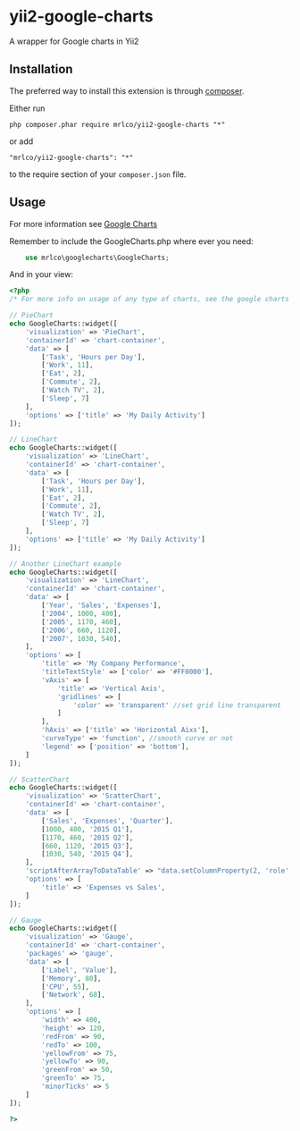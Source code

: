 # yii2-google-charts
A wrapper for Google charts in Yii2

Installation
------------

The preferred way to install this extension is through [composer](http://getcomposer.org/download/).

Either run

```
php composer.phar require mrlco/yii2-google-charts "*"
```

or add

```
"mrlco/yii2-google-charts": "*"
```

to the require section of your `composer.json` file.


Usage
-----

For more information see [Google Charts](https://developers.google.com/chart/interactive/docs/quick_start)

Remember to include the GoogleCharts.php where ever you need:
```php
    use mrlco\googlecharts\GoogleCharts;
```
And in your view:

```php
<?php
/* For more info on usage of any type of charts, see the google charts documentation */

// PieChart
echo GoogleCharts::widget([
    'visualization' => 'PieChart',
    'containerId' => 'chart-container',
    'data' => [
        ['Task', 'Hours per Day'],
        ['Work', 11],
        ['Eat', 2],
        ['Commute', 2],
        ['Watch TV', 2],
        ['Sleep', 7]
    ],
    'options' => ['title' => 'My Daily Activity']
]);

// LineChart
echo GoogleCharts::widget([
    'visualization' => 'LineChart',
    'containerId' => 'chart-container',
    'data' => [
        ['Task', 'Hours per Day'],
        ['Work', 11],
        ['Eat', 2],
        ['Commute', 2],
        ['Watch TV', 2],
        ['Sleep', 7]
    ],
    'options' => ['title' => 'My Daily Activity']
]);

// Another LineChart example
echo GoogleCharts::widget([
    'visualization' => 'LineChart',
    'containerId' => 'chart-container',
    'data' => [
        ['Year', 'Sales', 'Expenses'],
        ['2004', 1000, 400],
        ['2005', 1170, 460],
        ['2006', 660, 1120],
        ['2007', 1030, 540],
    ],
    'options' => [
        'title' => 'My Company Performance',
        'titleTextStyle' => ['color' => '#FF0000'],
        'vAxis' => [
            'title' => 'Vertical Axis',
            'gridlines' => [
                'color' => 'transparent' //set grid line transparent
            ]
        ],
        'hAxis' => ['title' => 'Horizontal Aixs'],
        'curveType' => 'function', //smooth curve or not
        'legend' => ['position' => 'bottom'],
    ]
]);

// ScatterChart
echo GoogleCharts::widget([
    'visualization' => 'ScatterChart',
    'containerId' => 'chart-container',
    'data' => [
        ['Sales', 'Expenses', 'Quarter'],
        [1000, 400, '2015 Q1'],
        [1170, 460, '2015 Q2'],
        [660, 1120, '2015 Q3'],
        [1030, 540, '2015 Q4'],
    ],
    'scriptAfterArrayToDataTable' => "data.setColumnProperty(2, 'role', 'tooltip');",
    'options' => [
        'title' => 'Expenses vs Sales',
    ]
]);

// Gauge
echo GoogleCharts::widget([
    'visualization' => 'Gauge',
    'containerId' => 'chart-container',
    'packages' => 'gauge',
    'data' => [
        ['Label', 'Value'],
        ['Memory', 80],
        ['CPU', 55],
        ['Network', 68],
    ],
    'options' => [
        'width' => 400,
        'height' => 120,
        'redFrom' => 90,
        'redTo' => 100,
        'yellowFrom' => 75,
        'yellowTo' => 90,
        'greenFrom' => 50,
        'greenTo' => 75,
        'minorTicks' => 5
    ]
]);

?>
```
